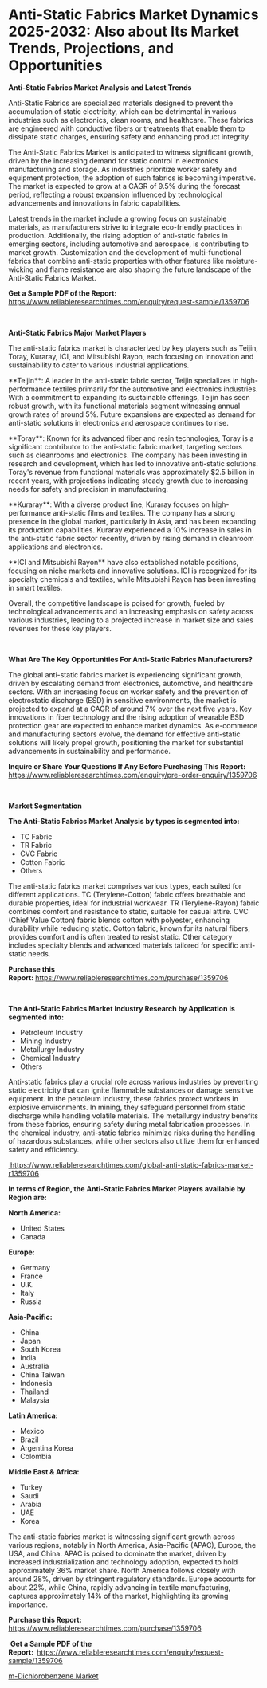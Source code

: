<p><h1>Anti-Static Fabrics Market Dynamics 2025-2032: Also about Its Market Trends, Projections, and Opportunities</h1></p><p><strong>Anti-Static Fabrics Market Analysis and Latest Trends</strong></p>
<p><p>Anti-Static Fabrics are specialized materials designed to prevent the accumulation of static electricity, which can be detrimental in various industries such as electronics, clean rooms, and healthcare. These fabrics are engineered with conductive fibers or treatments that enable them to dissipate static charges, ensuring safety and enhancing product integrity.</p><p>The Anti-Static Fabrics Market is anticipated to witness significant growth, driven by the increasing demand for static control in electronics manufacturing and storage. As industries prioritize worker safety and equipment protection, the adoption of such fabrics is becoming imperative. The market is expected to grow at a CAGR of 9.5% during the forecast period, reflecting a robust expansion influenced by technological advancements and innovations in fabric capabilities.</p><p>Latest trends in the market include a growing focus on sustainable materials, as manufacturers strive to integrate eco-friendly practices in production. Additionally, the rising adoption of anti-static fabrics in emerging sectors, including automotive and aerospace, is contributing to market growth. Customization and the development of multi-functional fabrics that combine anti-static properties with other features like moisture-wicking and flame resistance are also shaping the future landscape of the Anti-Static Fabrics Market.</p></p>
<p><strong>Get a Sample PDF of the Report:&nbsp;</strong> <a href="https://www.reliableresearchtimes.com/enquiry/request-sample/1359706?utm_campaign=3087&utm_medium=2&utm_source=Github&utm_content=ia&utm_term=22032025&utm_id=anti-static-fabrics">https://www.reliableresearchtimes.com/enquiry/request-sample/1359706</a></p>
<p>&nbsp;</p>
<p><strong>Anti-Static Fabrics Major Market Players</strong></p>
<p><p>The anti-static fabrics market is characterized by key players such as Teijin, Toray, Kuraray, ICI, and Mitsubishi Rayon, each focusing on innovation and sustainability to cater to various industrial applications.</p><p>**Teijin**: A leader in the anti-static fabric sector, Teijin specializes in high-performance textiles primarily for the automotive and electronics industries. With a commitment to expanding its sustainable offerings, Teijin has seen robust growth, with its functional materials segment witnessing annual growth rates of around 5%. Future expansions are expected as demand for anti-static solutions in electronics and aerospace continues to rise.</p><p>**Toray**: Known for its advanced fiber and resin technologies, Toray is a significant contributor to the anti-static fabric market, targeting sectors such as cleanrooms and electronics. The company has been investing in research and development, which has led to innovative anti-static solutions. Toray's revenue from functional materials was approximately $2.5 billion in recent years, with projections indicating steady growth due to increasing needs for safety and precision in manufacturing.</p><p>**Kuraray**: With a diverse product line, Kuraray focuses on high-performance anti-static films and textiles. The company has a strong presence in the global market, particularly in Asia, and has been expanding its production capabilities. Kuraray experienced a 10% increase in sales in the anti-static fabric sector recently, driven by rising demand in cleanroom applications and electronics.</p><p>**ICI and Mitsubishi Rayon** have also established notable positions, focusing on niche markets and innovative solutions. ICI is recognized for its specialty chemicals and textiles, while Mitsubishi Rayon has been investing in smart textiles. </p><p>Overall, the competitive landscape is poised for growth, fueled by technological advancements and an increasing emphasis on safety across various industries, leading to a projected increase in market size and sales revenues for these key players.</p></p>
<p>&nbsp;</p>
<p><strong>What Are The Key Opportunities For Anti-Static Fabrics Manufacturers?</strong></p>
<p><p>The global anti-static fabrics market is experiencing significant growth, driven by escalating demand from electronics, automotive, and healthcare sectors. With an increasing focus on worker safety and the prevention of electrostatic discharge (ESD) in sensitive environments, the market is projected to expand at a CAGR of around 7% over the next five years. Key innovations in fiber technology and the rising adoption of wearable ESD protection gear are expected to enhance market dynamics. As e-commerce and manufacturing sectors evolve, the demand for effective anti-static solutions will likely propel growth, positioning the market for substantial advancements in sustainability and performance.</p></p>
<p><strong>Inquire or Share Your Questions If Any Before Purchasing This Report:</strong> <a href="https://www.reliableresearchtimes.com/enquiry/pre-order-enquiry/1359706?utm_campaign=3087&utm_medium=2&utm_source=Github&utm_content=ia&utm_term=22032025&utm_id=anti-static-fabrics">https://www.reliableresearchtimes.com/enquiry/pre-order-enquiry/1359706</a></p>
<p>&nbsp;</p>
<p><strong>Market Segmentation</strong></p>
<p><strong>The Anti-Static Fabrics Market Analysis by types is segmented into:</strong></p>
<p><ul><li>TC Fabric</li><li>TR Fabric</li><li>CVC Fabric</li><li>Cotton Fabric</li><li>Others</li></ul></p>
<p><p>The anti-static fabrics market comprises various types, each suited for different applications. TC (Terylene-Cotton) fabric offers breathable and durable properties, ideal for industrial workwear. TR (Terylene-Rayon) fabric combines comfort and resistance to static, suitable for casual attire. CVC (Chief Value Cotton) fabric blends cotton with polyester, enhancing durability while reducing static. Cotton fabric, known for its natural fibers, provides comfort and is often treated to resist static. Other category includes specialty blends and advanced materials tailored for specific anti-static needs.</p></p>
<p><strong>Purchase this Report:&nbsp;</strong><a href="https://www.reliableresearchtimes.com/purchase/1359706?utm_campaign=3087&utm_medium=2&utm_source=Github&utm_content=ia&utm_term=22032025&utm_id=anti-static-fabrics">https://www.reliableresearchtimes.com/purchase/1359706</a></p>
<p>&nbsp;</p>
<p><strong>The Anti-Static Fabrics Market Industry Research by Application is segmented into:</strong></p>
<p><ul><li>Petroleum Industry</li><li>Mining Industry</li><li>Metallurgy Industry</li><li>Chemical Industry</li><li>Others</li></ul></p>
<p><p>Anti-static fabrics play a crucial role across various industries by preventing static electricity that can ignite flammable substances or damage sensitive equipment. In the petroleum industry, these fabrics protect workers in explosive environments. In mining, they safeguard personnel from static discharge while handling volatile materials. The metallurgy industry benefits from these fabrics, ensuring safety during metal fabrication processes. In the chemical industry, anti-static fabrics minimize risks during the handling of hazardous substances, while other sectors also utilize them for enhanced safety and efficiency.</p></p>
<p><a href="https://www.reliableresearchtimes.com/global-anti-static-fabrics-market-r1359706?utm_campaign=3087&utm_medium=2&utm_source=Github&utm_content=ia&utm_term=22032025&utm_id=anti-static-fabrics">&nbsp;https://www.reliableresearchtimes.com/global-anti-static-fabrics-market-r1359706</a></p>
<p><strong>In terms of Region, the Anti-Static Fabrics Market Players available by Region are:</strong></p>
<p>
    <p> <strong> North America: </strong>
        <ul>
            <li>United States</li>
            <li>Canada</li>
        </ul>
        </p> 
    <p> <strong> Europe: </strong>
        <ul>
            <li>Germany</li>
            <li>France</li>
            <li>U.K.</li>
            <li>Italy</li>
            <li>Russia</li>
        </ul>
        </p> 
    <p> <strong> Asia-Pacific: </strong>
        <ul>
            <li>China</li>
            <li>Japan</li>
            <li>South Korea</li>
            <li>India</li>
            <li>Australia</li>
            <li>China Taiwan</li>
            <li>Indonesia</li>
            <li>Thailand</li>
            <li>Malaysia</li>
        </ul>
        </p> 
    <p> <strong> Latin America: </strong>
        <ul>
            <li>Mexico</li>
            <li>Brazil</li>
            <li>Argentina Korea</li>
            <li>Colombia</li>
        </ul>
        </p> 
    <p> <strong> Middle East & Africa: </strong>
        <ul>
            <li>Turkey</li>
            <li>Saudi</li>
            <li>Arabia</li>
            <li>UAE</li>
            <li>Korea</li>
        </ul>
    </p>
    </p>
<p><p>The anti-static fabrics market is witnessing significant growth across various regions, notably in North America, Asia-Pacific (APAC), Europe, the USA, and China. APAC is poised to dominate the market, driven by increased industrialization and technology adoption, expected to hold approximately 36% market share. North America follows closely with around 28%, driven by stringent regulatory standards. Europe accounts for about 22%, while China, rapidly advancing in textile manufacturing, captures approximately 14% of the market, highlighting its growing importance.</p></p>
<p><strong>Purchase this Report: </strong><a href="https://www.reliableresearchtimes.com/purchase/1359706?utm_campaign=3087&utm_medium=2&utm_source=Github&utm_content=ia&utm_term=22032025&utm_id=anti-static-fabrics">https://www.reliableresearchtimes.com/purchase/1359706</a></p>
<p>&nbsp;<strong>Get a Sample PDF of the Report:&nbsp;&nbsp;</strong><a href="https://www.reliableresearchtimes.com/enquiry/request-sample/1359706?utm_campaign=3087&utm_medium=2&utm_source=Github&utm_content=ia&utm_term=22032025&utm_id=anti-static-fabrics">https://www.reliableresearchtimes.com/enquiry/request-sample/1359706</a></p>
<p><strong></strong></p>
<p><p><a href="https://github.com/rianttegang/Market-Research-Report-List-1/blob/main/m-dichlorobenzene-market.md?utm_campaign=3087&utm_medium=2&utm_source=Github&utm_content=ia&utm_term=22032025&utm_id=anti-static-fabrics">m-Dichlorobenzene Market</a></p></p>